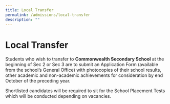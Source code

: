 ```yaml
---
title: Local Transfer
permalink: /admissions/local-transfer
description: ""
---
```

Local Transfer
==============

Students who wish to transfer to **Commonwealth Secondary School** at the beginning of Sec 2 or Sec 3 are to submit an Application Form (available from the school’s General Office) with photocopies of their school results, other academic and non-academic achievements for consideration by end October of the preceding year.  
  
Shortlisted candidates will be required to sit for the School Placement Tests which will be conducted depending on vacancies.